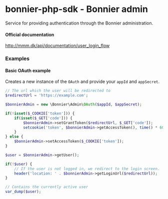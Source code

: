 # bonnier-php-sdk - Bonnier admin
Service for providing authentication through the Bonnier administration.

#### Official documentation
http://mmm.dk/api/documentation/user_login_flow

### Examples

#### Basic OAuth example

Creates a new instance of the ```OAuth``` and provide your ```appId``` and ```appSecret```.

```php
// The url which the user will be redirected to
$redirectUrl = 'https://example.com';

$bonnierAdmin = new \Bonnier\Admin\OAuth($appId, $appSecret);

if(!isset($_COOKIE['token'])) {
    if(isset($_GET['code'])) {
        $bonnierAdmin->setGrantToken($redirectUrl, $_GET['code']);
        setcookie('token', $bonnierAdmin->getAccessToken(), time() * 60, '/');
    }
} else {
    $bonnierAdmin->setAccessToken($_COOKIE['token']);
}

$user = $bonnierAdmin->getUser();

if(!$user) {
    // If the user is not logged in, we redirect to the login screen.
    header('location: ' . $bonnierAdmin->getLoginUrl($redirectUrl));
}

// Contains the currently active user
var_dump($user);
```